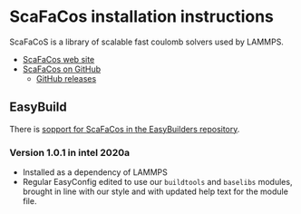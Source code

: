 # ScaFaCos installation instructions

ScaFaCoS is a library of scalable fast coulomb solvers used by LAMMPS.

  * [ScaFaCos web site](http://www.scafacos.de/)
  * [ScaFaCos on GitHub](https://github.com/scafacos/scafacos)
      * [GitHub releases](https://github.com/scafacos/scafacos/releases)

## EasyBuild

There is [sopport for ScaFaCos in the EasyBuilders repository](https://github.com/easybuilders/easybuild-easyconfigs/tree/master/easybuild/easyconfigs/s/ScaFaCoS).

### Version 1.0.1 in intel 2020a

  * Installed as a dependency of LAMMPS
  * Regular EasyConfig edited to use our ``buildtools`` and ``baselibs`` modules,
    brought in line with our style and with updated help text for the module file.
